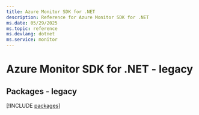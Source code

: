 ```yaml
---
title: Azure Monitor SDK for .NET
description: Reference for Azure Monitor SDK for .NET
ms.date: 05/29/2025
ms.topic: reference
ms.devlang: dotnet
ms.service: monitor
---
```

# Azure Monitor SDK for .NET - legacy
## Packages - legacy
[!INCLUDE [packages](monitor-index.md)]